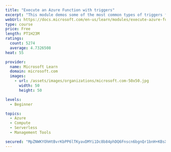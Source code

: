 ```yaml
---
title: "Execute an Azure Function with triggers"
excerpt: "This module demos some of the most common types of triggers for executing Azure Functions and how to configure them to execute your logic."
webUrl: https://docs.microsoft.com/en-us/learn/modules/execute-azure-function-with-triggers/
type: course
price: Free
length: PT1H23M
ratings:
  count: 5274
  average: 4.7326508
heat: 55

provider:
  name: Microsoft Learn
  domain: microsoft.com
  images:
    - url: /assets/images/organizations/microsoft.com-50x50.jpg
      width: 50
      height: 50

levels:
  - Beginner

topics:
  - Azure
  - Compute
  - Serverless
  - Management Tools

secured: "MpZNWKYOhHtBvrKbPP6lTKyavDMYi1Dc8b84phDQ6Fnscn6bgnQr1bnH+KBsXV/jyHzZ4u84A6kJn/HJpqX7plRp80bZAcVoA5K8KqIynjdC6rKgL8b80EvXEahFw/nPMlO0br3NaTHy0ineFyHv3g2kit+K9U+Sfexpk4H880DNicJbBzLtlkH50lZyeRXnl6531CNrPvIlROe3dEiDDTrq6YzycUAP7w77g+9VEU3K1juGYZxeoRUMv3bb28xdzYnn9YpSTN398E5LTHPXBjYDT9fvjycaLIQ88XMnmGeHbLbxTK4ZlOGsXmxDB11c5HkxNnavgGIMEG8+w3A2sFUDn5gNWKG/9YdkWTM62Onj1YZaztsgUPCwus5Z1I0W3qNy5zkdRNJtllJkg6vEnDOGH69vvGWTVhHoOBg0Vsw=;1rtuD1gnovJCiHqt3mbF+Q=="
---
```


